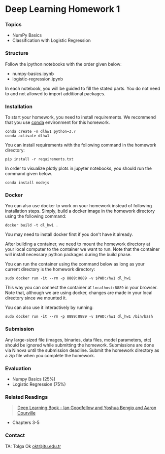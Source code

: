 # Deep Learning Homework 1

### Topics

- NumPy Basics
- Classification with Logistic Regression

### Structure

Follow the ipython notebooks with the order given below:

- numpy-basics.ipynb
- logistic-regression.ipynb
  
In each notebook, you will be guided to fill the stated parts. You do not need to and not allowed to import additional packages.

### Installation

To start your homework, you need to install requirements. We recommend that you use [conda](https://docs.conda.io/projects/conda/en/latest/user-guide/install/index.html) environment for this homework.

```
conda create -n dlhw1 python=3.7
conda activate dlhw1
```

You can install requirements with the following command in the homework directory:

```
pip install -r requirements.txt
```

In order to visualize plotly plots in jupyter notebooks, you should run the command given below.

```
conda install nodejs
```

### Docker

You can also use docker to work on your homework instead of following installation steps. Simply, build a docker image in the homework directory using the following command:

```
docker build -t dl_hw1 .
```

You may need to install docker first if you don't have it already.

After building a container, we need to mount the homework directory at your local computer to the container we want to run. Note that the container will install necessary python packages during the build phase.

You can run the container using the command below as long as your current directory is the homework directory:

```
sudo docker run -it --rm -p 8889:8889 -v $PWD:/hw1 dl_hw1
```

This way you can connect the container at ```localhost:8889``` in your browser. Note that, although we are using docker, changes are made in your local directory since we mounted it.

You can also use it interactively by running:

```
sudo docker run -it --rm -p 8889:8889 -v $PWD:/hw1 dl_hw1 /bin/bash
```

### Submission

Any large-sized file (images, binaries, data files, model parameters, etc) should be ignored while submitting the homework. Submissions are done via Ninova until the submission deadline. Submit the homework directory as a zip file when you complete the homework.

### Evaluation

- Numpy Basics (25%)
- Logistic Regression (75%)

### Related Readings

> [Deep Learning Book - Ian Goodfellow and Yoshua Bengio and Aaron Courville](https://www.deeplearningbook.org/)

- Chapters 3-5

### Contact

TA: Tolga Ok
okt@itu.edu.tr
